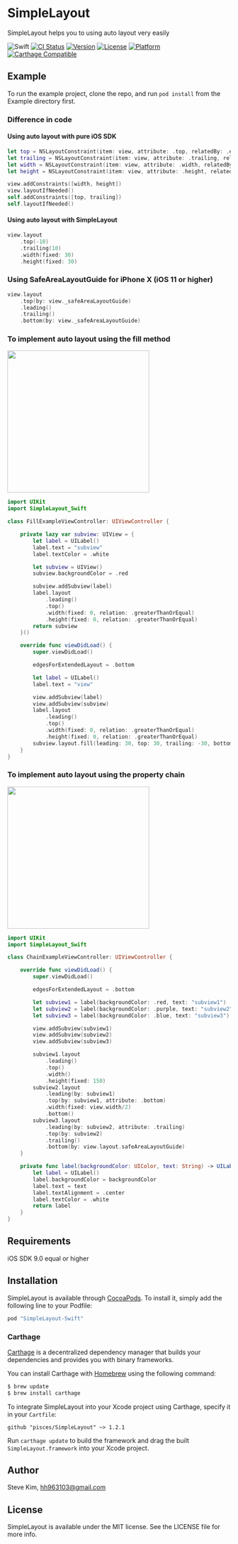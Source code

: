 # SimpleLayout

SimpleLayout helps you to using auto layout very easily

![Swift](https://img.shields.io/badge/Swift-5-orange.svg)
[![CI Status](http://img.shields.io/travis/pisces/SimpleLayout.svg?style=flat)](https://travis-ci.org/pisces/SimpleLayout)
[![Version](https://img.shields.io/cocoapods/v/SimpleLayout-Swift.svg?style=flat)](http://cocoapods.org/pods/SimpleLayout-Swift)
[![License](https://img.shields.io/cocoapods/l/SimpleLayout-Swift.svg?style=flat)](http://cocoapods.org/pods/SimpleLayout-Swift)
[![Platform](https://img.shields.io/cocoapods/p/SimpleLayout-Swift.svg?style=flat)](http://cocoapods.org/pods/SimpleLayout-Swift)
[![Carthage Compatible](https://img.shields.io/badge/Carthage-compatible-4BC51D.svg?style=flat)](https://github.com/Carthage/Carthage)

## Example

To run the example project, clone the repo, and run `pod install` from the Example directory first.

### Difference in code

#### Using auto layout with pure iOS SDK
```Swift
let top = NSLayoutConstraint(item: view, attribute: .top, relatedBy: .equal, toItem: self, attribute: .top, multiplier: 1.0, constant: -10)
let trailing = NSLayoutConstraint(item: view, attribute: .trailing, relatedBy: .equal, toItem: self, attribute: .trailing, multiplier: 1.0, constant: 10)
let width = NSLayoutConstraint(item: view, attribute: .width, relatedBy: .equal, toItem: nil, attribute: .notAnAttribute, multiplier: 1.0, constant: 30)
let height = NSLayoutConstraint(item: view, attribute: .height, relatedBy: .equal, toItem: nil, attribute: .notAnAttribute, multiplier: 1.0, constant: 30)

view.addConstraints([width, height])
view.layoutIfNeeded()
self.addConstraints([top, trailing])
self.layoutIfNeeded()
```

#### Using auto layout with SimpleLayout
```Swift
view.layout
    .top(-10)
    .trailing(10)
    .width(fixed: 30)
    .height(fixed: 30)
```

### Using SafeAreaLayoutGuide for iPhone X (iOS 11 or higher)
```Swift
view.layout
    .top(by: view._safeAreaLayoutGuide)
    .leading()
    .trailing()
    .bottom(by: view._safeAreaLayoutGuide)
```

### To implement auto layout using the fill method
<p valign="top">
<img src="Screenshot/sh_01.png" width="320"/>
</p>

```Swift
import UIKit
import SimpleLayout_Swift

class FillExampleViewController: UIViewController {

    private lazy var subview: UIView = {
        let label = UILabel()
        label.text = "subview"
        label.textColor = .white

        let subview = UIView()
        subview.backgroundColor = .red

        subview.addSubview(label)
        label.layout
            .leading()
            .top()
            .width(fixed: 0, relation: .greaterThanOrEqual)
            .height(fixed: 0, relation: .greaterThanOrEqual)
        return subview
    }()

    override func viewDidLoad() {
        super.viewDidLoad()

        edgesForExtendedLayout = .bottom

        let label = UILabel()
        label.text = "view"

        view.addSubview(label)
        view.addSubview(subview)
        label.layout
            .leading()
            .top()
            .width(fixed: 0, relation: .greaterThanOrEqual)
            .height(fixed: 0, relation: .greaterThanOrEqual)
        subview.layout.fill(leading: 30, top: 30, trailing: -30, bottom: -30)
    }
}
```

### To implement auto layout using the property chain
<p valign="top">
<img src="Screenshot/sh_02.png" width="320"/>
</p>

```Swift
import UIKit
import SimpleLayout_Swift

class ChainExampleViewController: UIViewController {

    override func viewDidLoad() {
        super.viewDidLoad()

        edgesForExtendedLayout = .bottom

        let subview1 = label(backgroundColor: .red, text: "subview1")
        let subview2 = label(backgroundColor: .purple, text: "subview2")
        let subview3 = label(backgroundColor: .blue, text: "subview3")

        view.addSubview(subview1)
        view.addSubview(subview2)
        view.addSubview(subview3)

        subview1.layout
            .leading()
            .top()
            .width()
            .height(fixed: 150)
        subview2.layout
            .leading(by: subview1)
            .top(by: subview1, attribute: .bottom)
            .width(fixed: view.width/2)
            .bottom()
        subview3.layout
            .leading(by: subview2, attribute: .trailing)
            .top(by: subview2)
            .trailing()
            .bottom(by: view.layout.safeAreaLayoutGuide)
    }

    private func label(backgroundColor: UIColor, text: String) -> UILabel {
        let label = UILabel()
        label.backgroundColor = backgroundColor
        label.text = text
        label.textAlignment = .center
        label.textColor = .white
        return label
    }
}
```

## Requirements

iOS SDK 9.0 equal or higher

## Installation

SimpleLayout is available through [CocoaPods](http://cocoapods.org). To install
it, simply add the following line to your Podfile:

```ruby
pod "SimpleLayout-Swift"
```

### Carthage

[Carthage](https://github.com/Carthage/Carthage) is a decentralized dependency manager that builds your dependencies and provides you with binary frameworks.

You can install Carthage with [Homebrew](http://brew.sh/) using the following command:

```bash
$ brew update
$ brew install carthage
```

To integrate SimpleLayout into your Xcode project using Carthage, specify it in your `Cartfile`:

```ogdl
github "pisces/SimpleLayout" ~> 1.2.1
```

Run `carthage update` to build the framework and drag the built `SimpleLayout.framework` into your Xcode project.

## Author

Steve Kim, hh963103@gmail.com

## License

SimpleLayout is available under the MIT license. See the LICENSE file for more info.
